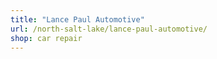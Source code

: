 ```yaml
---
title: "Lance Paul Automotive"
url: /north-salt-lake/lance-paul-automotive/
shop: car repair
---
```

